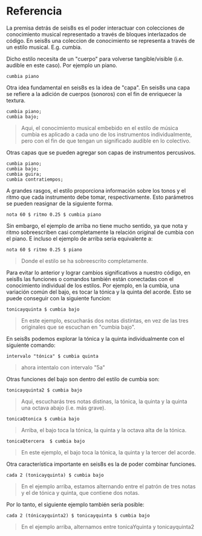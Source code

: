 # Referencia


La premisa detrás de seis8s es el poder interactuar con colecciones de conocimiento musical representado a través de bloques interlazados de código. En seis8s una coleccion de conocimiento se representa a través de un estilo musical. E.g. cumbia.

Dicho estilo necesita de un "cuerpo" para volverse tangible/visible (i.e. audible en este caso). Por ejemplo un piano.

```
cumbia piano

```

Otra idea fundamental en seis8s es la idea de "capa". En seis8s una capa se refiere a la adición de cuerpos (sonoros) con el fin de enriquecer la textura.

```
cumbia piano;
cumbia bajo;
```
> Aqui, el conocimiento musical embebido en el estilo de música cumbia es aplicado a cada uno de los instrumentos individualmente, pero con el fin de que tengan un significado audible en lo colectivo.

Otras capas que se pueden agregar son capas de instrumentos percusivos.

```
cumbia piano;
cumbia bajo;
cumbia guira;
cumbia contratiempos;
```

A grandes rasgos, el estilo proporciona información sobre los tonos y el ritmo que cada instrumento debe tomar, respectivamente. Esto parámetros se pueden reasignar de la siguiente forma.

```
nota 60 $ ritmo 0.25 $ cumbia piano
```

Sin embargo, el ejemplo de arriba no tiene mucho sentido, ya que nota y ritmo sobreescriben casi completamente la relación original de cumbia con el piano. E incluso el ejemplo de arriba seria equivalente a:

```
nota 60 $ ritmo 0.25 $ piano

```

> Donde el estilo se ha sobreescrito completamente.

Para evitar lo anterior y lograr cambios significativos a nuestro código, en seis8s las funciones o comandos también están conectadas con el conocimiento individual de los estilos. Por ejemplo, en la cumbia, una variación común del bajo, es tocar la tónica y la quinta del acorde. Esto se puede conseguir con la siguiente funcion:

```
tonicayquinta $ cumbia bajo
```

> En este ejemplo, escucharás dos notas distintas, en vez de las tres originales que se escuchan en "cumbia bajo".

En seis8s podemos explorar la tónica y la quinta individualmente con el siguiente comando:

```
intervalo "tónica" $ cumbia quinta
```
> ahora intentalo con intervalo "5a"

Otras funciones del bajo son dentro del estilo de cumbia son:

```
tonicayquinta2 $ cumbia bajo
```
>  Aqui, escucharás tres notas distinas, la tónica, la quinta y la quinta una octava abajo (i.e. más grave).

```
tonicaQtonica $ cumbia bajo
```
> Arriba, el bajo toca la tónica, la quinta y la octava alta de la tónica.

<!-- ```tucanes $ cumbia bajo
``` -->

```
tonicaQtercera  $ cumbia bajo
```
> En este ejemplo, el bajo toca la tónica, la quinta y la tercer del acorde.

<!-- ```saborcolombia $ cumbia bajo
``` -->


Otra característica importante en seis8s es la de poder combinar funciones.

```
cada 2 (tonicayquinta) $ cumbia bajo
```
> En el ejemplo arriba, estamos alternando entre el patrón de tres notas y el de tónica y quinta, que contiene dos notas.

Por lo tanto, el siguiente ejemplo también sería posible:

```
cada 2 (tónicayquinta2) $ tonicayquinta $ cumbia bajo
```


> En el ejemplo arriba, alternamos entre tonicaYquinta y tonicayquinta2



<!-- adorno tonicayquinta $ cumbia bajo -->

<!-- ```tumbao $ cumbia quinta; -->
<!-- ``` -->
